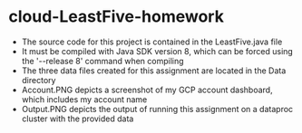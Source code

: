 # cloud-LeastFive-homework
* The source code for this project is contained in the LeastFive.java file
* It must be compiled with Java SDK version 8, which can be forced using the '--release 8' command when compiling
* The three data files created for this assignment are located in the Data directory
* Account.PNG depicts a screenshot of my GCP account dashboard, which includes my account name
* Output.PNG depicts the output of running this assignment on a dataproc cluster with the provided data  